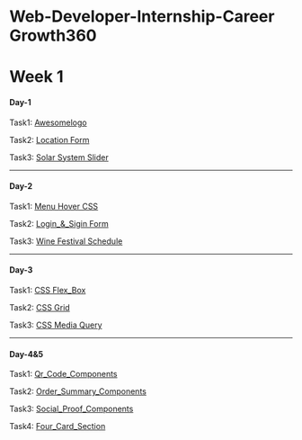 # Web-Developer-Internship-Career Growth360
<h1>Week 1</h1>
<h4>Day-1</h4>
<p>Task1: <a href="https://deluxe-fenglisu-81900b.netlify.app/">Awesomelogo</a></p>
<p>Task2: <a href="https://fluffy-bienenstitch-9e3b15.netlify.app/">Location Form</a></p>
<p>Task3: <a href="https://playful-brigadeiros-3928a0.netlify.app/">Solar System Slider</a></p>
<hr>
<h4>Day-2</h4>
<p>Task1: <a href="https://aesthetic-fox-e3175b.netlify.app/task_3.html">Menu Hover CSS</a></p>
<p>Task2: <a href="https://spectacular-swan-18f3d1.netlify.app/">Login_&_Sigin Form</a></p>
<p>Task3: <a href="https://dancing-stroopwafel-974d9a.netlify.app/">Wine Festival Schedule</a></p>
<hr>
<h4>Day-3</h4>
<p>Task1: <a href="https://capable-empanada-d28223.netlify.app/">CSS Flex_Box</a></p>
<p>Task2: <a href="https://flourishing-tartufo-f549b5.netlify.app/">CSS Grid</a></p>
<p>Task3: <a href="https://lambent-peony-f8325f.netlify.app/">CSS Media Query</a></p>
<hr>
<h4>Day-4&5</h4>
<p>Task1: <a href="https://cg-qr-code-components.netlify.app/">Qr_Code_Components</a></p>
<p>Task2: <a href="https://cg-order-summary-components.netlify.app//">Order_Summary_Components</a></p>
<p>Task3: <a href="https://cg-social-proof-section.netlify.app/">Social_Proof_Components</a></p>
<p>Task4: <a href="https://cg-four-card-section.netlify.app/">Four_Card_Section</a></p>
